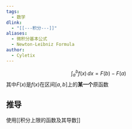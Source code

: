 ```yaml
---
tags:
  - 数学
dlink:
  - "[[---积分---]]"
aliases:
  - 微积分基本公式
  - Newton-Leibniz Formula
author:
  - Cyletix
---
```

$$\int _{a}^{b}f(x) \, dx=F(b)-F(a) $$
其中$F(x)$是$f(x)$在区间$[a,b]$上的**某一个**原函数


## 推导
使用[[积分上限的函数及其导数]] 